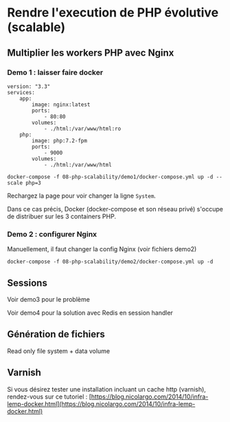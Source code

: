 # Rendre l'execution de PHP évolutive (scalable)

## Multiplier les workers PHP avec Nginx

### Demo 1 : laisser faire docker

```
version: "3.3"
services:
    app:
        image: nginx:latest
        ports:
            - 80:80
        volumes:
            - ./html:/var/www/html:ro
    php:
        image: php:7.2-fpm
        ports:
            - 9000
        volumes:
            - ./html:/var/www/html
```

```
docker-compose -f 08-php-scalability/demo1/docker-compose.yml up -d --scale php=3
```

Rechargez la page pour voir changer la ligne `System`.

Dans ce cas précis, Docker (docker-compose et son réseau privé) s'occupe de distribuer sur les 3 containers PHP.

### Demo 2 : configurer Nginx

Manuellement, il faut changer la config Nginx (voir fichiers demo2)

```
docker-compose -f 08-php-scalability/demo2/docker-compose.yml up -d
```

## Sessions

Voir demo3 pour le problème

Voir demo4 pour la solution avec Redis en session handler

## Génération de fichiers

Read only file system + data volume

## Varnish

Si vous désirez tester une installation incluant un cache http (varnish), rendez-vous sur ce tutoriel : [https://blog.nicolargo.com/2014/10/infra-lemp-docker.html](https://blog.nicolargo.com/2014/10/infra-lemp-docker.html)
